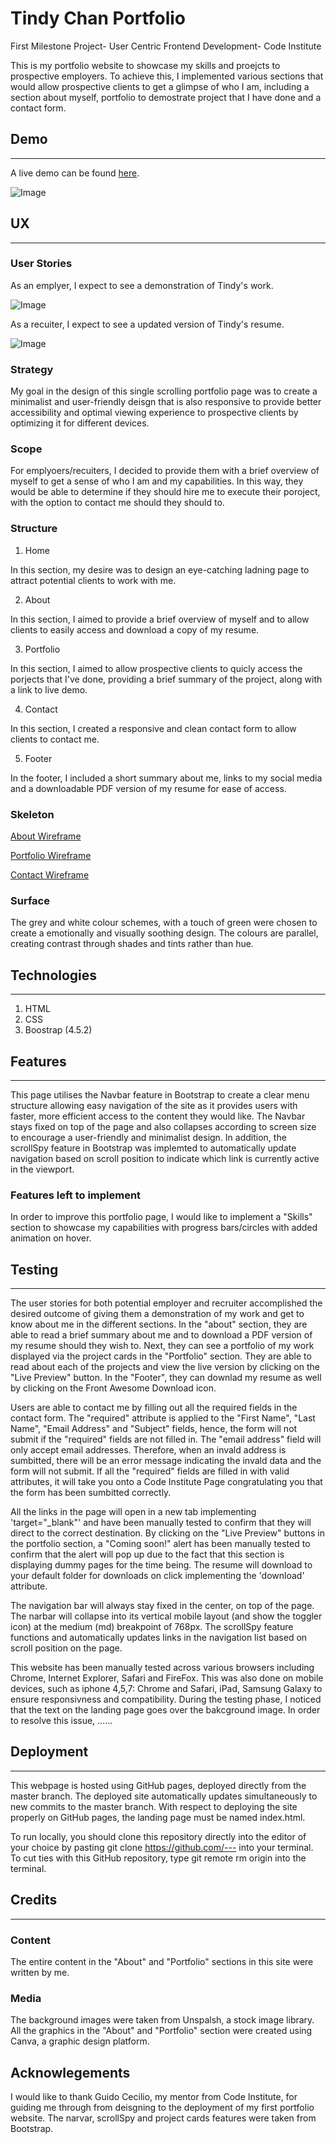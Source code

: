 # Tindy Chan Portfolio

First Milestone Project- User Centric Frontend Development- Code Institute

This is my portfolio website to showcase my skills and proejcts to prospective employers. To achieve this, I implemented various sections that would allow prospective clients to get a glimpse of who I am, including a section about myself, portfolio to demostrate project that I have done and a contact form.

## Demo 
---

A live demo can be found [here](https://tindyc.github.io/tindycportfolio/).

![Image](assets/img/MultiDeviceScreenshot.jpg)

## UX
---
### User Stories

As an emplyer, I expect to see a demonstration of Tindy's work.

![Image](assets/img/portfolioscreenshot.jpg)

As a recuiter, I expect to see a updated version of Tindy's resume.

![Image](assets/cv/cvscreenshot.jpg)

### Strategy

My goal in the design of this single scrolling portfolio page was to create a minimalist and user-friendly deisgn that is also responsive to provide better accessibility and optimal viewing experience to prospective clients by optimizing it for different devices.

### Scope

For emplyoers/recuiters, I decided to provide them with a brief overview of myself to get a sense of who I am and my capabilities. In this way, they would be able to determine if they should hire me to execute their poroject, with the option to contact me should they should to.

### Structure

1. Home

In this section, my desire was to design an eye-catching ladning page to attract potential clients to work with me.

2. About

In this section, I aimed to provide a brief overview of myself and to allow clients to easily access and download a copy of my resume.

3. Portfolio

In this section, I aimed to allow prospective clients to quicly access the porjects that I've done, providing a brief summary of the project, along with a link to live demo. 

4. Contact

In this section, I created a responsive and clean contact form to allow clients to contact me.

5. Footer

In the footer, I  included a short summary about me, links to my social media and a downloadable PDF version of my resume for ease of access.

### Skeleton

[About Wireframe](assets/wireframes/aboutwireframe.pdf)

[Portfolio Wireframe](assets/wireframes/portfoliowireframe.pdf)

[Contact Wireframe](assets/wireframes/contactwireframe.pdf)

### Surface

The grey and white colour schemes, with a touch of green were chosen to create a emotionally and visually soothing design. The colours are parallel, creating contrast through shades and tints rather than hue.

## Technologies
---

1. HTML
2. CSS
3. Boostrap (4.5.2)

## Features
---
This page utilises the Navbar feature in Bootstrap to create a clear menu structure allowing easy navigation of the site as it provides users with faster, more efficient access to the content they would like. The Navbar stays fixed on top of the page and also collapses according to screen size to encourage a user-friendly and  minimalist design. In addition, the scrollSpy feature in Bootstrap was implemted to automatically update navigation based on scroll position to indicate which link is currently active in the viewport.

### Features left to implement

In order to improve this portfolio page, I would like to implement a "Skills" section to showcase my capabilities with progress bars/circles with added animation on hover.

## Testing
---
The user stories for both potential employer and recruiter accomplished the desired outcome of giving them a demonstration of my work and get to know about me in the different sections. In the "about" section, they are able to read a brief summary about me and to download a PDF version of my resume should they wish to. Next, they can see a portfolio of my work displayed via the project cards in the "Portfolio" section. They are able to read about each of the projects and view the live version by clicking on the "Live Preview" button. In the "Footer", they can downlad my resume as well by clicking on the Front Awesome Download icon.

Users are able to contact me by filling out all the required fields in the contact form. 
The "required" attribute is applied to the "First Name", "Last Name", "Email Address" and "Subject" fields, hence, the form will not submit if the "required" fields are not filled in. 
The "email address" field will only accept email addresses. Therefore, when an invald address is sumbitted, there will be an error message indicating the invald data and the form will not submit.
If all the "required" fields are filled in with valid attributes, it will take you onto a Code Institute Page congratulating you that the form has been sumbitted correctly. 

All the links in the page will open in a new tab implementing 'target="_blank"' and have been manually tested to confirm that they will direct to the correct destination. 
By clicking on the "Live Preview" buttons in the portfolio section, a "Coming soon!" alert has been manually tested to confirm that the alert will pop up due to the fact that this section is displaying dummy pages for the time being.
The resume will download to your default folder for downloads on click implementing the 'download' attribute.

The navigation bar will always stay fixed in the center, on top of the page.
The narbar will collapse into its vertical mobile layout (and show the toggler icon) at the medium (md) breakpoint of 768px.
The scrollSpy feature functions and automatically updates links in the navigation list based on scroll position on the page.

This website has been manually tested across various browsers including Chrome, Internet Explorer, Safari and FireFox. This was also done on mobile devices, such as iphone 4,5,7: Chrome and Safari, iPad, Samsung Galaxy to ensure responsivness and compatibility.
During the testing phase, I noticed that the text on the landing page goes over the bakcground image. In order to resolve this issue, ......

## Deployment
---
This webpage is hosted using GitHub pages, deployed directly from the master branch.
The deployed site automatically updates simultaneously to new commits to the master branch.
With respect to deploying the site properly on GitHub pages, the landing page must be named index.html.

To run locally, you should clone this repository directly into the editor of your choice by pasting git clone https://github.com/--- into your terminal. 
To cut ties with this GitHub repository, type git remote rm origin into the terminal.

## Credits
---
### Content
The entire content in the "About" and "Portfolio" sections in this site were written by me.

### Media 
The background images were taken from Unspalsh, a stock image library.
All the graphics in the "About" and "Portfolio" section were created using Canva, a graphic design platform.

## Acknowlegements

I would like to thank Guido Cecilio, my mentor from Code Institute, for guiding me through from deisgning to the deployment of my first portfolio website.
The narvar, scrollSpy and project cards features were taken from Bootstrap.



